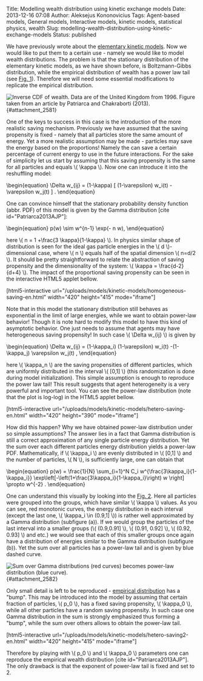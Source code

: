 Title: Modelling wealth distribution using kinetic exchange models
Date: 2013-12-16 07:08
Author: Aleksejus Kononovicius
Tags: Agent-based models, General models, Interactive models, kinetic models, statistical physics, wealth
Slug: modelling-wealth-distribution-using-kinetic-exchange-models
Status: published

We have previously wrote about the
[elementary kinetic
models](/elementary-kinetic-exchange-models "Elementary kinetic models").
Now we would like to put them to a certain use - namely we would like to
model wealth distributions. The problem is that the stationary
distribution of the elementary kinetic models, as we have shown before,
is Boltzmann-Gibbs distribution, while the empirical distribution of
wealth has a power law tail (see [Fig. 1](#attachment_2581)). Therefore
we will need some essential modifications to replicate the empirical
distribution.<!--more-->

![Inverse CDF of wealth. Data are of the United Kingdom
from 1996. Figure taken from an article by Patriarca and Chakraborti
(2013).](/uploads/2013/11/wealth-distribution-uk-1996-Patriarca.jpg "Inverse
cumulative distribution function of wealth. Data are of
the United Kingdom from 1996. Figure taken from an article by Patriarca
and Chakraborti (2013)."){#attachment_2581} 

One of the keys to success in this case is the introduction of the more
realistic saving mechanism. Previously we have assumed that the saving
propensity is fixed - namely that all particles store the same amount of
energy. Yet a more realistic assumption may be made - particles may save
the energy based on the proportions! Namely the can save a certain
percentage of current energy to use in the future interactions. For the
sake of simplicity let us start by assuming that this saving propensity
is the same for all particles and equals \\\(  \kappa \\\). Now one can
introduce it into the reshuffling model:


\begin{equation}
 \Delta w\_{ij} = (1-\kappa) \[ (1-\varepsilon) w\_i(t) -\varepsilon w\_j(t) \] . 
\end{equation}


One can convince himself that the stationary probability density
function (abbr. PDF) of this model is given by the Gamma distribution
\[cite id="Patriarca2013AJP"\]:


\begin{equation}
 p(w) \sim w^{n-1} \exp(- n w), 
\end{equation}


here \\\(  n = 1 +\frac{3 \kappa}{1-\kappa} \\\). In physics similar
shape of distribution is seen for the ideal gas particle energies in the
\\\(  d \\\)-dimensional case, where \\\(  n \\\) equals half of the
spatial dimension \\\(  n=d/2 \\\). It should be pretty straightforward
to relate the abstraction of saving propensity and the dimensionality of
the system: \\\(  \kappa = \frac{d-2}{d+4} \\\). The impact of the
proportional saving propensity can be seen in the interactive HTML5
applet bellow.

[html5-interactive
url="/uploads/models/kinetic-models/homogeneous-saving-en.html"
width="420" height="415" mode="iframe"]

Note that in this model the stationary distribution still behaves as
exponential in the limit of large energies, while we want to obtain
power-law behavior! Though it is note hard to modify this model to have
this kind of asymptotic behavior. One just needs to assume that agents
may have heterogeneous saving propensity! In such case \\\(  \Delta w\_{ij} \\\) is given by


\begin{equation}
 \Delta w\_{ij} = (1-\kappa\_i) (1-\varepsilon) w\_i(t) -(1-\kappa\_j) \varepsilon w\_j(t) , 
\end{equation}


here \\\(  \kappa\_n \\\) are the saving propensities of different
particles, which are uniformly distributed in the interval \\\( \[0,1\] \\\) (this randomization is done during model initialization). This
simple assumption is enough to reproduce the power law tail! This result
suggests that agent heterogeneity is a very powerful and important tool.
You can see the power-law distribution (note that the plot is log-log)
in the HTML5 applet bellow.

[html5-interactive
url="/uploads/models/kinetic-models/hetero-saving-en.html"
width="420" height="390" mode="iframe"]

How did this happen? Why we have obtained power-law distribution under
so simple assumptions? The answer lies in a fact that Gamma distribution
is still a correct approximation of any single particle energy
distribution. Yet the sum over each different particles energy
distribution yields a power-law PDF. Mathematically, if \\\( \kappa\_i \\\) are evenly distributed in \\\(  \[0,1\] \\\) and the number
of particles, \\\(  N \\\), is sufficiently large, one can obtain that


\begin{equation}
 p(w) = \frac{1}{N} \sum\_{i=1}^N C\_i w^{\frac{3\kappa\_i}{1-\kappa\_i}} \exp\left\[-\left(1+\frac{3\kappa\_i}{1-\kappa\_i}\right) w \right\] \propto w^{-2} . 
\end{equation}


One can understand this visually by looking into the [Fig.
2](#attachment_2582). Here all particles were grouped into the groups,
which have similar \\\(  \kappa \\\) values. As you can see, red
monotonic curves, the energy distribution in each interval (except the
last one, \\\(  \kappa\_i \in (0.9,1\] \\\)) is rather well
approximated by a Gamma distribution (subfigure (a)). If we would group
the particles of the last interval into a smaller groups (\\\(  (0.9,0.91\] \\\), \\\(  (0.91, 0.92\] \\\), \\\(  (0.92, 0.93\] \\\) and etc.) we
would see that each of this smaller groups once again have a
distribution of energies similar to the Gamma distribution (subfigure
(b)). Yet the sum over all particles has a power-law tail and is given
by blue dashed curve.

![Sum
over Gamma distributions (red curves) becomes power-law distribution
(blue
curve).](/uploads/2013/11/exp-to-powerlaw.jpg "Sum over
Gamma distributions (red curves) becomes power-law
distribution (blue curve). In the subfigure (a) we can see the energy
distributions of particles in certain intervals of κ values, which is
approximately Gamma distributions except for the last one. While in the
subfigure (b) we see that if last interval of κ values is broken up into
smaller intervals, then the particles in those smaller intervals once
again have Gamma-like distrubtions of their energy. Figure taken from an
article by Patriarca and Chakraborti (2013)."){#attachment_2582} 

Only small detail is left to be reproduced - [empirical
distribution](#attachment_2581) has a "bump". This may be introduced
into the model by assuming that certain fraction of particles, \\\( p\_0 \\\), has a fixed saving propensity, \\\(  \kappa\_0 \\\), while all
other particles have a random saving propensity. In such case one Gamma
distribution in the sum is strongly emphasized thus forming a "bump",
while the sum over others allows to obtain the power-law tail.

[html5-interactive
url="/uploads/models/kinetic-models/hetero-saving2-en.html"
width="420" height="415" mode="iframe"]

Therefore by playing with \\\(  p\_0 \\\) and \\\(  \kappa\_0 \\\)
parameters one can reproduce the empirical wealth distribution \[cite
id="Patriarca2013AJP"\]. The only drawback is that the exponent of
power-law tail is fixed and set to 2.
